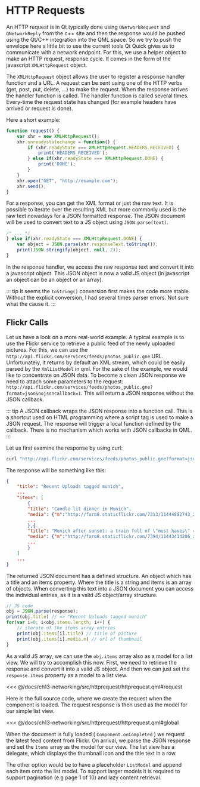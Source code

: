 # HTTP Requests

An HTTP request is in Qt typically done using `QNetworkRequest` and `QNetworkReply` from the c++ site and then the response would be pushed using the Qt/C++ integration into the QML space. So we try to push the envelope here a little bit to use the current tools Qt Quick gives us to communicate with a network endpoint. For this, we use a helper object to make an HTTP request, response cycle. It comes in the form of the javascript `XMLHttpRequest` object.

The `XMLHttpRequest` object allows the user to register a response handler function and a URL. A request can be sent using one of the HTTP verbs (get, post, put, delete, …) to make the request. When the response arrives the handler function is called. The handler function is called several times. Every-time the request state has changed (for example headers have arrived or request is done).

Here a short example:

```js
function request() {
    var xhr = new XMLHttpRequest();
    xhr.onreadystatechange = function() {
        if (xhr.readyState === XMLHttpRequest.HEADERS_RECEIVED) {
            print('HEADERS_RECEIVED');
        } else if(xhr.readyState === XMLHttpRequest.DONE) {
            print('DONE');
        }
    }
    xhr.open("GET", "http://example.com");
    xhr.send();
}
```

For a response, you can get the XML format or just the raw text. It is possible to iterate over the resulting XML but more commonly used is the raw text nowadays for a JSON formatted response. The JSON document will be used to convert text to a JS object using `JSON.parse(text)`.

```js
/* ... */
} else if(xhr.readyState === XMLHttpRequest.DONE) {
    var object = JSON.parse(xhr.responseText.toString());
    print(JSON.stringify(object, null, 2));
}
```

In the response handler, we access the raw response text and convert it into a javascript object. This JSON object is now a valid JS object (in javascript an object can be an object or an array).

::: tip
It seems the `toString()` conversion first makes the code more stable. Without the explicit conversion, I had several times parser errors. Not sure what the cause it.
:::

## Flickr Calls

Let us have a look on a more real-world example. A typical example is to use the Flickr service to retrieve a public feed of the newly uploaded pictures. For this, we can use the `http://api.flickr.com/services/feeds/photos_public.gne` URL. Unfortunately, it returns by default an XML stream, which could be easily parsed by the `XmlListModel` in qml. For the sake of the example, we would like to concentrate on JSON data. To become a clean JSON response we need to attach some parameters to the request: `http://api.flickr.com/services/feeds/photos_public.gne?format=json&nojsoncallback=1`. This will return a JSON response without the JSON callback.

::: tip
A JSON callback wraps the JSON response into a function call. This is a shortcut used on HTML programming where a script tag is used to make a JSON request. The response will trigger a local function defined by the callback. There is no mechanism which works with JSON callbacks in QML.
:::

Let us first examine the response by using curl:

```sh
curl "http://api.flickr.com/services/feeds/photos_public.gne?format=json&nojsoncallback=1&tags=munich"
```

The response will be something like this:

```json
{
    "title": "Recent Uploads tagged munich",
    ...
    "items": [
        {
        "title": "Candle lit dinner in Munich",
        "media": {"m":"http://farm8.staticflickr.com/7313/11444882743_2f5f87169f_m.jpg"},
        ...
        },{
        "title": "Munich after sunset: a train full of \"must haves\" =",
        "media": {"m":"http://farm8.staticflickr.com/7394/11443414206_a462c80e83_m.jpg"},
        ...
        }
    ]
    ...
}
```

The returned JSON document has a defined structure. An object which has a title and an items property. Where the title is a string and items is an array of objects. When converting this text into a JSON document you can access the individual entries, as it is a valid JS object/array structure.

```js
// JS code
obj = JSON.parse(response);
print(obj.title) // => "Recent Uploads tagged munich"
for(var i=0; i<obj.items.length; i++) {
    // iterate of the items array entries
    print(obj.items[i].title) // title of picture
    print(obj.items[i].media.m) // url of thumbnail
}
```

As a valid JS array, we can use the `obj.items` array also as a model for a list view. We will try to accomplish this now. First, we need to retrieve the response and convert it into a valid JS object. And then we can just set the `response.items` property as a model to a list view.

<<< @/docs/ch13-networking/src/httprequest/httprequest.qml#request

Here is the full source code, where we create the request when the component is loaded. The request response is then used as the model for our simple list view.

<<< @/docs/ch13-networking/src/httprequest/httprequest.qml#global

When the document is fully loaded ( `Component.onCompleted` ) we request the latest feed content from Flickr. On arrival, we parse the JSON response and set the `items` array as the model for our view. The list view has a delegate, which displays the thumbnail icon and the title text in a row.

The other option would be to have a placeholder `ListModel` and append each item onto the list model. To support larger models it is required to support pagination (e.g page 1 of 10) and lazy content retrieval.
